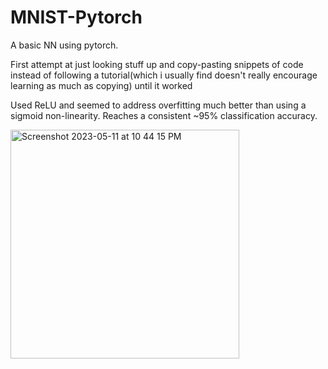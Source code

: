# MNIST-Pytorch
A basic NN using pytorch. 

First attempt at just looking stuff up and copy-pasting snippets of code instead of following a tutorial(which i usually find doesn't really encourage learning as much as copying) until it worked

Used ReLU and seemed to address overfitting much better than using a sigmoid non-linearity. Reaches a consistent ~95% classification accuracy.


<img width="366" alt="Screenshot 2023-05-11 at 10 44 15 PM" src="https://github.com/Vehicom0607/MNIST-Pytorch/assets/60050686/eb08c771-cc5f-4652-b7d3-c9d538e966c1">
